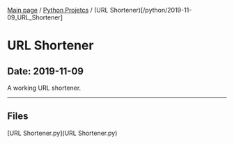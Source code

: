 [Main page](/) / [Python Projetcs](/python) / (URL Shortener)[/python/2019-11-09_URL_Shortener]

# URL Shortener

## Date: 2019-11-09

A working URL shortener.

-----

## Files

[URL Shortener.py](URL Shortener.py)